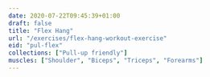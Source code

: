 ```yaml
---
date: 2020-07-22T09:45:39+01:00
draft: false
title: "Flex Hang"
url: "/exercises/flex-hang-workout-exercise"
eid: "pul-flex"
collections: ["Pull-up friendly"]
muscles: ["Shoulder", "Biceps", "Triceps", "Forearms"]
---
```

